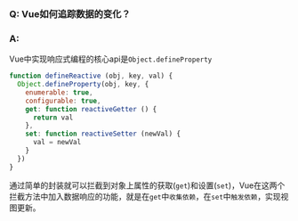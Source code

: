 ### Q: Vue如何追踪数据的变化？

### A:
Vue中实现响应式编程的核心api是`Object.defineProperty`
```js
function defineReactive (obj, key, val) {
  Object.defineProperty(obj, key, {
    enumerable: true,
    configurable: true,
    get: function reactiveGetter () {
      return val
    },
    set: function reactiveSetter (newVal) {
      val = newVal
    }
  })
}
```

通过简单的封装就可以拦截到对象上属性的获取(`get`)和设置(`set`)，Vue在这两个拦截方法中加入数据响应的功能，就是在`get`中`收集依赖`，在`set`中`触发依赖`，实现视图更新。
